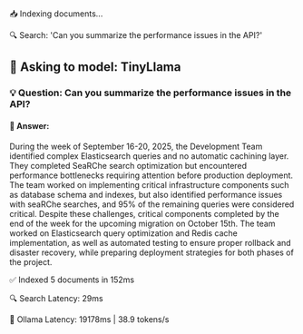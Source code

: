 📥 Indexing documents...

🔍 Search: 'Can you summarize the performance issues in the API?'

## 🤖 Asking to model: TinyLlama

### 💡 Question: Can you summarize the performance issues in the API?
#### 📝  Answer: 
During the week of September 16-20, 2025, the Development Team identified complex Elasticsearch queries and no automatic cachining layer. They completed SeaRChe search optimization but encountered performance bottlenecks requiring attention before production deployment. The team worked on implementing critical infrastructure components such as database schema and indexes, but also identified performance issues with seaRChe searches, and 95% of the remaining queries were considered critical. Despite these challenges, critical components completed by the end of the week for the upcoming migration on October 15th. The team worked on Elasticsearch query optimization and Redis cache implementation, as well as automated testing to ensure proper rollback and disaster recovery, while preparing deployment strategies for both phases of the project.

✅ Indexed 5 documents in 152ms

🔍 Search Latency: 29ms

🤖 Ollama Latency: 19178ms | 38.9 tokens/s